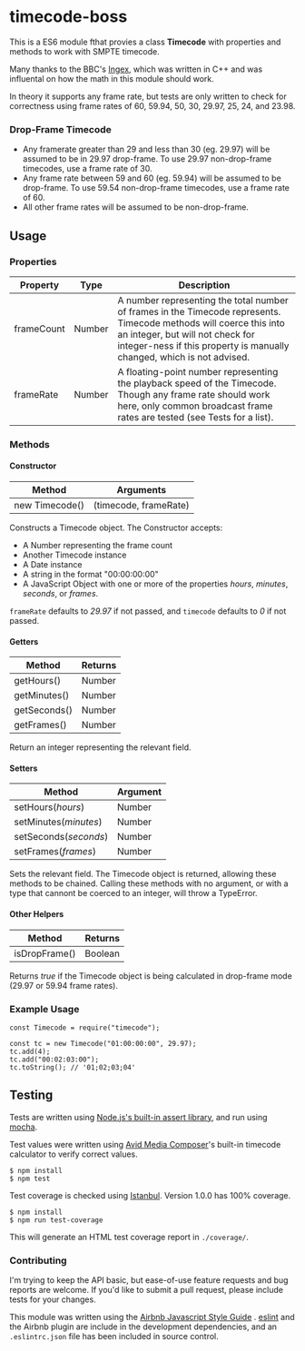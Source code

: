 # timecode-boss

This is a ES6 module fthat provies a class **Timecode** with properties and methods to work with SMPTE timecode.

Many thanks to the BBC's [Ingex](http://ingex.sourceforge.net), which was written in C++ and was influental on how the math in this module should work.

In theory it supports any frame rate, but tests are only written to check for correctness using frame rates of 60, 59.94, 50, 30, 29.97, 25, 24, and 23.98.

### Drop-Frame Timecode
* Any framerate greater than 29 and less than 30 (eg. 29.97) will be assumed to be in 29.97 drop-frame. To use 29.97 non-drop-frame timecodes, use a frame rate of 30.
* Any frame rate between 59 and 60 (eg. 59.94) will be assumed to be drop-frame. To use 59.54 non-drop-frame timecodes, use a frame rate of 60.
* All other frame rates will be assumed to be non-drop-frame.

## Usage

### Properties

Property | Type | Description
---------|------|------------
frameCount | Number | A number representing the total number of frames in the Timecode represents. Timecode methods will coerce this into an integer, but will not check for integer-ness if this property is manually changed, which is not advised.
frameRate | Number | A floating-point number representing the playback speed of the Timecode. Though any frame rate should work here, only common broadcast frame rates are tested (see Tests for a list).

### Methods

#### Constructor

| Method | Arguments
|--------|----------
| new Timecode() | (timecode, frameRate)

Constructs a Timecode object. The Constructor accepts:

* A Number representing the frame count
* Another Timecode instance
* A Date instance
* A string in the format "00:00:00:00"
* A JavaScript Object with one or more of the properties *hours*, *minutes*,  *seconds*, or *frames*.

`frameRate` defaults to *29.97* if not passed, and `timecode` defaults to *0* if not passed.

#### Getters

| Method | Returns 
|--------|--------
| getHours() | Number
| getMinutes() | Number
| getSeconds() | Number
| getFrames() | Number

Return an integer representing the relevant field.

#### Setters

| Method | Argument
|--------|---------
| setHours(*hours*) | Number
| setMinutes(*minutes*) | Number
| setSeconds(*seconds*) | Number
| setFrames(*frames*) | Number

Sets the relevant field. The Timecode object is returned, allowing these methods to be chained. Calling these methods with no argument, or with a type that cannont be coerced to an integer, will throw a TypeError.

#### Other Helpers
| Method | Returns 
|--------|--------
| isDropFrame() | Boolean

Returns *true* if the Timecode object is being calculated in drop-frame mode (29.97 or 59.94 frame rates).

### Example Usage

	const Timecode = require("timecode");

	const tc = new Timecode("01:00:00:00", 29.97);
	tc.add(4);
	tc.add("00:02:03:00");
	tc.toString(); // '01;02;03;04'

## Testing

Tests are written using [Node.js's built-in assert library](https://nodejs.org/docs/latest-v10.x/api/assert.html), and run using [mocha](https://mochajs.org).

Test values were written using [Avid Media Composer](http://www.avid.com/media-composer)'s built-in timecode calculator to verify correct values.

    $ npm install
    $ npm test

Test coverage is checked using [Istanbul](https://istanbul.js.org). Version 1.0.0 has 100% coverage.

    $ npm install
    $ npm run test-coverage

This will generate an HTML test coverage report in `./coverage/`.

### Contributing

I'm trying to keep the API basic, but ease-of-use feature requests and bug reports are welcome. If you'd like to submit a pull request, please include tests for your changes.

This module was written using the [Airbnb Javascript Style Guide](https://github.com/airbnb/javascript) . [eslint](https://eslint.org) and the Airbnb plugin are include in the development dependencies, and an `.eslintrc.json` file has been included in source control.
